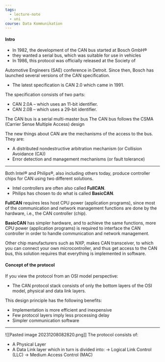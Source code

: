 ```yaml
---
tags:
  - lecture-note
  - uni
course: Data Kommunikation
---
```

#### Intro
* In 1982, the development of the CAN bus started at Bosch GmbH®
* they wanted a serial bus, which was suitable for use in vehicles
* In 1986, this protocol was officially released at the Society of

Automotive Engineers (SAE) conference in Detroit.
Since then, Bosch has launched several versions of the CAN specification.
* The latest specification is CAN 2.0 which came in 1991.

The specification consists of two parts:
* CAN 2.0A – which uses an 11-bit identifier.
* CAN 2.0B – which uses a 29-bit identifier.

The CAN bus is a serial multi-master bus
The CAN bus follows the CSMA (Carrier Sense Multiple Access) design

The new things about CAN are the mechanisms of the access to the
bus. They are:
* A distributed nondestructive arbitration mechanism (or Collision Avoidance (CA))
* Error detection and management mechanisms (or fault tolerance)

***
Both Intel® and Philips®, also including others today, produce controller chips
for CAN using two different solutions.
* Intel controllers are often also called **FullCAN**.
* Philips has chosen to do what is called **BasicCAN**.

**FullCAN** requires less host CPU power (application programs), since most of the communication and network management functions are done by the hardware, i.e., the CAN controller (chip).

**BasicCAN** has simpler hardware, and to achieve the same functions, more CPU power (application programs) is required to interface the CAN controller in order to handle communication and network management.

Other chip manufacturers such as NXP, makes CAN transceiver, to which you can connect your own microcontroller, and thus get access to the CAN bus, this solution requires that everything is implemented in software.


#### Concept of the protocol
If you view the protocol from an OSI model perspective:
* The CAN protocol stack consists of only the bottom layers
of the OSI model, physical and data link layers.

This design principle has the following benefits:
* Implementation is more efficient and inexpensive
* Few protocol layers imply less processing delay
* Simpler communication software
***

![[Pasted image 20231208082820.png]]
The protocol consists of:
* A Physical Layer
* A Data Link layer which in turn is divided into:
		→ Logical Link Control (LLC)
		→ Medium Access Control (MAC)

